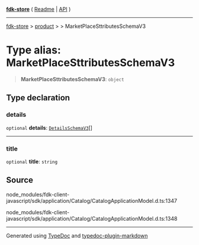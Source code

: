 [**fdk-store**](../../../README.md) ( [Readme](../../../README.md) \| [API](../../../API.md) )

---

[fdk-store](../../../API.md) > [product](../../README.md) > [<internal>](../README.md) > MarketPlaceSttributesSchemaV3

# Type alias: MarketPlaceSttributesSchemaV3

> **MarketPlaceSttributesSchemaV3**: `object`

## Type declaration

### details

`optional` **details**: [`DetailsSchemaV3`](type-alias.DetailsSchemaV3.md)[]

---

### title

`optional` **title**: `string`

## Source

node_modules/fdk-client-javascript/sdk/application/Catalog/CatalogApplicationModel.d.ts:1347

node_modules/fdk-client-javascript/sdk/application/Catalog/CatalogApplicationModel.d.ts:1348

---

Generated using [TypeDoc](https://typedoc.org/) and [typedoc-plugin-markdown](https://www.npmjs.com/package/typedoc-plugin-markdown)
